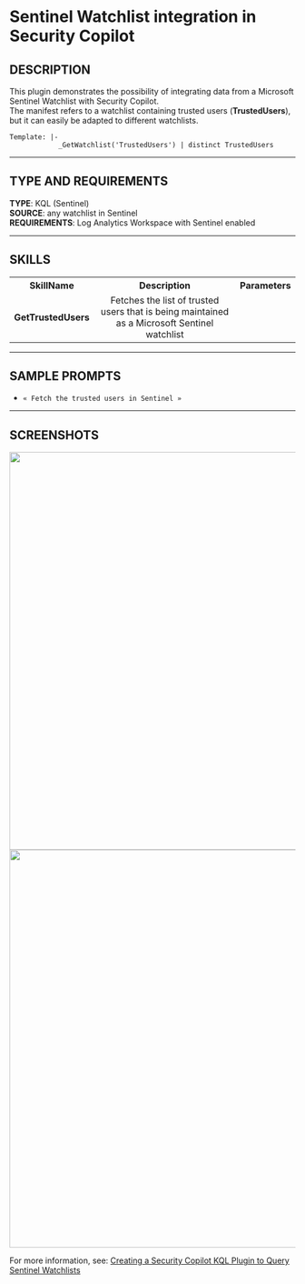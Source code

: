 # Sentinel Watchlist integration in Security Copilot

## DESCRIPTION
This plugin demonstrates the possibility of integrating data from a Microsoft Sentinel Watchlist with Security Copilot. <br>
The manifest refers to a watchlist containing trusted users (**TrustedUsers**), but it can easily be adapted to different watchlists.

``` kql
Template: |-
            _GetWatchlist('TrustedUsers') | distinct TrustedUsers
```
---

## TYPE AND REQUIREMENTS
**TYPE**: KQL (Sentinel) <br>
**SOURCE**: any watchlist in Sentinel <br>
**REQUIREMENTS**: Log Analytics Workspace with Sentinel enabled 

---

## SKILLS

<table>
  <tbody>
    <tr>
      <th>SkillName</th>
      <th align="center">Description</th>
      <th align="center">Parameters</th>
    </tr>
    <tr>
      <td><b>GetTrustedUsers</b></td>
      <td align="center">Fetches the list of trusted users that is being maintained as a Microsoft Sentinel watchlist</td>
      <td>
        <ul>
        </ul>
      </td>
    </tr>
  </tbody>
</table>


---

## SAMPLE PROMPTS

- `« Fetch the trusted users in Sentinel »`
---

## SCREENSHOTS
<div align="center">
  <img src="https://github.com/Azure/Security-Copilot/tree/main/Images/Community%20Plugins/DefenderDailyOperations/GetLatestEmailsByRecipient.png" width="700"> </img>
  <img src="https://github.com/Azure/Security-Copilot/tree/main/Images/Community%20Plugins/DefenderDailyOperations/GetDefenderDevices.png" width="700"> </img>
</div>

For more information, see: [Creating a Security Copilot KQL Plugin to Query Sentinel Watchlists](https://rodtrent.substack.com/p/creating-a-copilot-for-security-kql)
